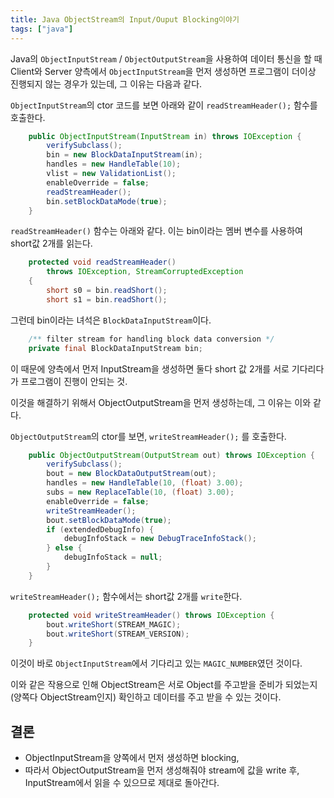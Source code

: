 ```yaml
---
title: Java ObjectStream의 Input/Ouput Blocking이야기
tags: ["java"]
---
```


Java의 `ObjectInputStream` / `ObjectOutputStream`을 사용하여 데이터 통신을 할 때 Client와 Server 양측에서 `ObjectInputStream`을 먼저 생성하면 프로그램이 더이상 진행되지 않는 경우가 있는데, 그 이유는 다음과 같다.

`ObjectInputStream`의 ctor 코드를 보면 아래와 같이 `readStreamHeader();` 함수를 호출한다.

```java
    public ObjectInputStream(InputStream in) throws IOException {
        verifySubclass();
        bin = new BlockDataInputStream(in);
        handles = new HandleTable(10);
        vlist = new ValidationList();
        enableOverride = false;
        readStreamHeader();
        bin.setBlockDataMode(true);
    }
```

`readStreamHeader()` 함수는 아래와 같다. 이는 bin이라는 멤버 변수를 사용하여 short값 2개를 읽는다.

```java
    protected void readStreamHeader()
        throws IOException, StreamCorruptedException
    {
        short s0 = bin.readShort();
        short s1 = bin.readShort();
```

그런데 bin이라는 녀석은 `BlockDataInputStream`이다.

```java
    /** filter stream for handling block data conversion */
    private final BlockDataInputStream bin;
```

이 때문에 양측에서 먼저 InputStream을 생성하면 둘다 short 값 2개를 서로 기다리다가 프로그램이 진행이 안되는 것.

이것을 해결하기 위해서 ObjectOutputStream을 먼저 생성하는데, 그 이유는 이와 같다.

`ObjectOutputStream`의 ctor를 보면, `writeStreamHeader();` 를 호출한다.

```java
    public ObjectOutputStream(OutputStream out) throws IOException {
        verifySubclass();
        bout = new BlockDataOutputStream(out);
        handles = new HandleTable(10, (float) 3.00);
        subs = new ReplaceTable(10, (float) 3.00);
        enableOverride = false;
        writeStreamHeader();
        bout.setBlockDataMode(true);
        if (extendedDebugInfo) {
            debugInfoStack = new DebugTraceInfoStack();
        } else {
            debugInfoStack = null;
        }
    }
```

`writeStreamHeader();` 함수에서는 short값 2개를 `write`한다.

```java
    protected void writeStreamHeader() throws IOException {
        bout.writeShort(STREAM_MAGIC);
        bout.writeShort(STREAM_VERSION);
    }
```

이것이 바로 `ObjectInputStream`에서 기다리고 있는 `MAGIC_NUMBER`였던 것이다.

이와 같은 작용으로 인해 ObjectStream은 서로 Object를 주고받을 준비가 되었는지(양쪽다 ObjectStream인지) 확인하고 데이터를 주고 받을 수 있는 것이다.

## 결론

- ObjectInputStream을 양쪽에서 먼저 생성하면 blocking,
- 따라서 ObjectOutputStream을 먼저 생성해줘야 stream에 값을 write 후, InputStream에서 읽을 수 있으므로 제대로 돌아간다.
